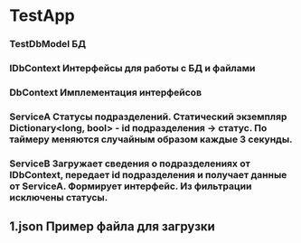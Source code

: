# TestApp
### TestDbModel     БД
### IDbContext      Интерфейсы для работы с БД и файлами
### DbContext       Имплементация интерфейсов

### ServiceA        Статусы подразделений. Статический экземпляр Dictionary<long, bool> - id подразделения -> статус. По таймеру меняются случайным образом каждые 3 секунды.
### ServiceB        Загружает сведения о подразделениях от IDbContext, передает id подразделения и получает данные от ServiceA. Формирует интерфейс. Из фильтрации исключены статусы.


## 1.json          Пример файла для загрузки
